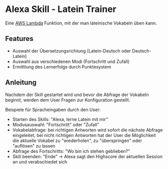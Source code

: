 ﻿# Alexa Skill - Latein Trainer 
Eine [AWS Lambda](http://aws.amazon.com/lambda) Funktion, mit der man lateinische Vokabeln üben kann. 

## Features
- Auswahl der Übersetzungsrichtung (Latein-Deutsch oder Deutsch-Latein)
- Auswahl aus verschiedenen Modi (Fortschritt und Zufall)
- Ermittlung des Lernerfolgs durch Punktesystem

## Anleitung
Nachdem der Skill gestartet wird und bevor die Abfrage der Vokabeln beginnt, werden dem User Fragen zur Konfiguration gestellt.

Beispiele für Spracheingaben durch den User:
- Starten des Skills: "Alexa, lerne Latein mit mir"
- Modusauswahl: "Fortschritt" oder "Zufall"
- Vokabelabfrage: bei richtigen Antworten wird sofort die nächste Abfrage eingeleitet, bei nicht richtigen Antworten hat der User die Möglichkeit die aktuelle Vokabel zu "wiederholen", zu "überspringen" oder "auflösen" zu lassen
- Abfrage des Fortschritts: "Wo bin ich stehen geblieben?"
- Skill beenden: "Ende" -> Alexa sagt den Highscore der aktuellen Session an und verabschiedet sich

